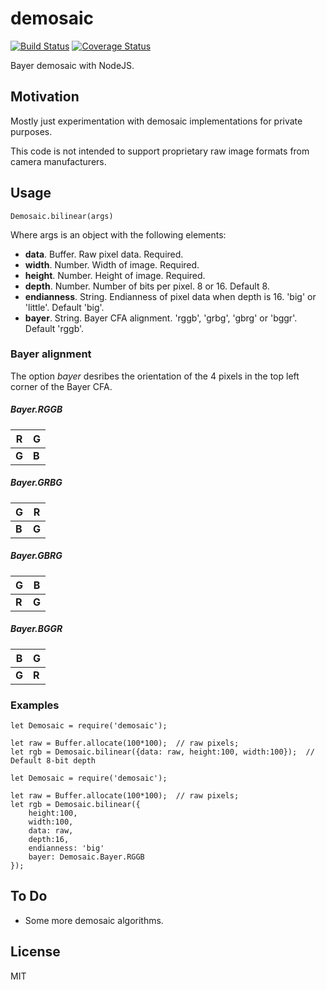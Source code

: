 # demosaic

[![Build Status](https://travis-ci.org/BryceCicada/demosaic.svg?branch=master)](https://travis-ci.org/BryceCicada/demosaic)
[![Coverage Status](https://coveralls.io/repos/github/BryceCicada/demosaic/badge.svg?branch=master)](https://coveralls.io/github/BryceCicada/demosaic?branch=master)

Bayer demosaic with NodeJS.

## Motivation
Mostly just experimentation with demosaic implementations for private purposes.

This code is not intended to support proprietary raw image formats from camera manufacturers.

## Usage
```Demosaic.bilinear(args)```

Where args is an object with the following elements:
  - __data__.  Buffer. Raw pixel data. Required.
  - __width__.  Number. Width of image. Required.
  - __height__.  Number. Height of image. Required.
  - __depth__.  Number.  Number of bits per pixel.  8 or 16.  Default 8.
  - __endianness__.  String.  Endianness of pixel data when depth is 16. 'big' or 'little'.  Default 'big'.
  - __bayer__.  String.  Bayer CFA alignment. 'rggb', 'grbg', 'gbrg' or 'bggr'. Default 'rggb'.

### Bayer alignment

The option _bayer_ desribes the orientation of the 4 pixels in the top left corner of the Bayer CFA.

##### Bayer.RGGB

 | __R__ | __G__ |
 |-------|-------|
 | __G__ | __B__ |

##### Bayer.GRBG

 | __G__ | __R__ |
 |-------|-------|
 | __B__ | __G__ |


##### Bayer.GBRG

 | __G__ | __B__ |
 |-------|-------|
 | __R__ | __G__ |


##### Bayer.BGGR

 | __B__ | __G__ |
 |-------|-------|
 | __G__ | __R__ |


### Examples

```nodejs
let Demosaic = require('demosaic');

let raw = Buffer.allocate(100*100);  // raw pixels;
let rgb = Demosaic.bilinear({data: raw, height:100, width:100});  // Default 8-bit depth
```

```nodejs
let Demosaic = require('demosaic');

let raw = Buffer.allocate(100*100);  // raw pixels;
let rgb = Demosaic.bilinear({
    height:100, 
    width:100, 
    data: raw, 
    depth:16, 
    endianness: 'big'
    bayer: Demosaic.Bayer.RGGB
});
```

## To Do

 - Some more demosaic algorithms.

## License

MIT
